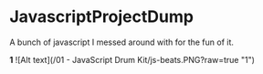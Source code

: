 # JavascriptProjectDump


A bunch of javascript I messed around with for the fun of it. 


<b>1</b>
![Alt text](/01 - JavaScript Drum Kit/js-beats.PNG?raw=true "1")
